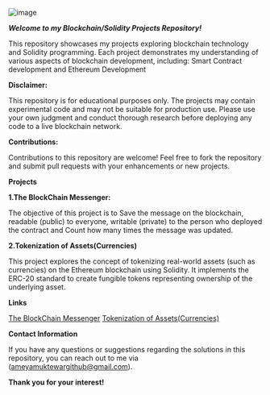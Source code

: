 ![image](https://encrypted-tbn0.gstatic.com/images?q=tbn:ANd9GcTWktLACEr9lF60l9Rkhe0oTtgxSSvVIFR6lQ&usqp=CAU)

***Welcome to my Blockchain/Solidity Projects Repository!***

This repository showcases my projects exploring blockchain technology and Solidity programming. Each project demonstrates my understanding of various aspects of blockchain 
development, including: Smart Contract development and Ethereum Development

**Disclaimer:**

This repository is for educational purposes only. The projects may contain experimental code and may not be suitable for production use. Please use your own judgment and 
conduct thorough research before deploying any code to a live blockchain network.

**Contributions:**

Contributions to this repository are welcome! Feel free to fork the repository and submit pull requests with your enhancements or new projects.

**Projects**

**1.The BlockChain Messenger:** 

The objective of this project is to Save the message on the blockchain, readable (public) to everyone, writable (private) to the person who deployed the contract and
Count how many times the message was updated.

**2.Tokenization of Assets(Currencies)**

This project explores the concept of tokenizing real-world assets (such as currencies) on the Ethereum blockchain using Solidity. It implements the ERC-20 standard to create fungible tokens representing ownership of the underlying asset.

**Links**

[The BlockChain Messenger](https://github.com/Ameya-2003/BlockChain/blob/main/Projects/The%20BlockChain%20Messenger.sol)
[Tokenization of Assets(Currencies)]()

**Contact Information**

If you have any questions or suggestions regarding the solutions in this repository, you can reach out to me via (ameyamuktewargithub@gmail.com).

**Thank you for your interest!**
